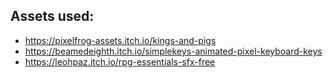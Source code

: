 ## Assets used:

* https://pixelfrog-assets.itch.io/kings-and-pigs
* https://beamedeighth.itch.io/simplekeys-animated-pixel-keyboard-keys
* https://leohpaz.itch.io/rpg-essentials-sfx-free